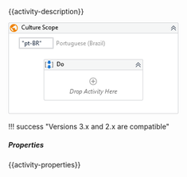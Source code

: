 {{activity-description}}

![](../img/activities/CultureScope.png)

!!! success "Versions 3.x and 2.x are compatible"
    
##### Properties

{{activity-properties}}